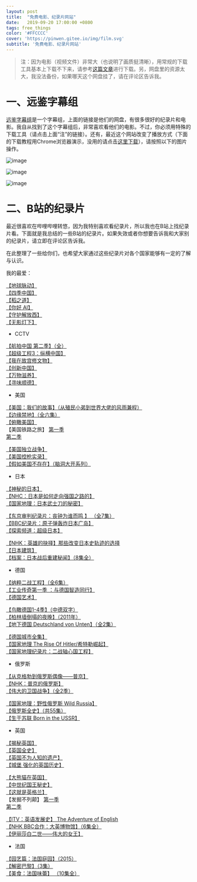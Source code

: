 ```yaml
---
layout: post
title:  "免费电影、纪录片网站"
date:   2019-09-20 17:00:00 +0800
tags: free_things
color: '#FFCCCC'
cover: 'https://pinwen.gitee.io/img/film.svg'
subtitle: '免费电影、纪录片网站'
---
```


> 注：因为电影（视频文件）非常大（也说明了画质挺清晰），用常规的下载工具基本上下载不下来，请参考[这篇文章](https://pinwen.cc/2019/09/20/%E5%A6%82%E4%BD%95%E5%BF%AB%E9%80%9F%E4%B8%8B%E8%BD%BD.html)进行下载。另，网盘里的资源太大，我没法备份，如果哪天这个网盘挂了，请在评论区告诉我。

# 一、远鉴字幕组

[远鉴字幕组](https://yj.apkgm.top/)是一个字幕组，上面的链接是他们的网盘，有很多很好的纪录片和电影。我自从找到了这个字幕组后，非常喜欢看他们的电影。不过，你必须用特殊的下载工具（请点击上面“注”的链接）。还有，最近这个网站改变了播放方式（下面的下载教程用Chrome浏览器演示，没用的请点击[这里下载](https://www.google.cn/chrome/)），请按照以下的图片操作。

![image](https://pinwen.gitee.io/img/Movie_download_process_1.jpg)

![image](https://pinwen.gitee.io/img/Movie_download_process_2.jpg)

![image](https://pinwen.gitee.io/img/Movie_download_process_3.jpg)


# 二、B站的纪录片

最近很喜欢在哔哩哔哩转悠，因为我特别喜欢看纪录片，所以我也在B站上找纪录片看。下面就是我总结的一些B站的纪录片。如果失效或者你想要告诉我和大家别的纪录片，请立即在评论区告诉我。

在此整理了一些给你们，也希望大家通过这些纪录片对各个国家能够有一定的了解与认识。

我的最爱：

[【地球脉动】](https://www.bilibili.com/bangumi/play/ss20302)<br>
[【四季中国】](https://www.bilibili.com/bangumi/media/md13802747/)<br>
[【稻之道】](https://www.bilibili.com/bangumi/media/md28222573/)<br>
[【你好 AI】](https://www.bilibili.com/bangumi/play/ss28313/)<br>
[【守护解放西】](https://www.bilibili.com/bangumi/play/ss28277)<br>
[【无影灯下】](https://www.bilibili.com/bangumi/play/ss28504)<br>

- CCTV

[【航拍中国 第二季】（全）](https://www.bilibili.com/bangumi/play/ss26706)<br>
[【超级工程3：纵横中国】](https://www.bilibili.com/bangumi/play/ss23768)<br>
[【我在故宫修文物】](https://www.bilibili.com/bangumi/play/ss20792)<br>
[【创新中国】](https://www.bilibili.com/bangumi/play/ss23512)<br>
[【万物滋养】](https://www.bilibili.com/bangumi/play/ss23552)<br>
[【寻味顺德】](https://www.bilibili.com/bangumi/play/ss20868)<br>

- 美国

[【美国：我们的故事】（从殖民小弟到世界大佬的风雨兼程）](http://t.cn/RgSsmEw)<br>
[【边缘禁地】（全六集）](http://t.cn/RgSsmEy)<br>
[【俯瞰美国】](http://t.cn/RgSJ9DS)<br>
【美国铁路之旅】
[第一季](http://t.cn/RgSsmEZ)<br>
[第二季](http://t.cn/RgSsmEv)<br>

[【美国独立战争】](http://t.cn/RgSsmEh)<br>
[【美国控枪实录】](http://t.cn/RgSsmEb)<br>
[【假如美国不存在】（脑洞大开系列）](http://t.cn/RgSsmEH)<br>

- 日本

[【神秘的日本】](http://t.cn/RgSsmEP)<br>
[【NHC：日本是如何走向强国之路的】](http://t.cn/RgSsmEf)<br>
[【国家地理：日本武士刀的秘密】](http://t.cn/RgSsmEL)<br>

[【东京审判纪录片：丧钟为谁而鸣 】 （全7集）](http://t.cn/RgSsmE5)<br>
[【BBC纪录片：原子弹轰炸日本广岛】](http://t.cn/RgSsmE4)<br>
[【探索频道：超级日本】](http://t.cn/RgSsmEU)<br>

[【NHK：英雄的抉择】那些改变日本史轨迹的选择](http://t.cn/RgSsmEc)<br>
[【日本建筑】](http://t.cn/RgSsmE7)<br>
[【档案：日本战后重建秘闻】（8集全）](http://t.cn/RgSsmEG)<br>

- 德国

[【纳粹二战工程】（全6集）](http://t.cn/RgSsmEt)<br>
[【工业传奇第一季 ：与德国智造同行】](http://t.cn/RgSsmEm)<br>
[【德国艺术】](http://t.cn/RgSsmEq)<br>

[【鸟瞰德国1-4季】（中德双字）](http://t.cn/RgSsr9x)<br>
[【柏林墙倒塌的夜晚】（2011年）](http://t.cn/RgSsr9V)<br>
[【地下德国 Deutschland von Unten】（全2集）](http://t.cn/RgSsr92)<br>

[【德国城市全集】](http://t.cn/RgSsr99)<br>
[【国家地理 The Rise Of Hitler/希特勒崛起】](http://t.cn/RgSsr9y)<br>
[【国家地理纪录片：二战轴心国工程】](http://t.cn/RgSsr97)<br>

- 俄罗斯

[【从克格勃到俄罗斯偶像——普京】](http://t.cn/RgSsr9X)<br>
[【NHK：普京的俄罗斯】](http://t.cn/RgSsr9f)<br>
[【伟大的卫国战争】（全2季）](http://t.cn/RgSsr9Z)<br>

[【国家地理：野性俄罗斯 Wild Russia】](http://t.cn/RgSsr9M)<br>
[【俄罗斯全史】（共55集）](http://t.cn/RgSsr9g)<br>
[【生于苏联 Born in the USSR】](http://t.cn/R9K5BKC)<br>

- 英国

[【揭秘英国】](http://t.cn/Rgov2eF)<br>
[【英国全史】](http://t.cn/Rgov2D7)<br>
[【英国不为人知的遗产】](http://t.cn/Rgov2Dv)<br>
[【城堡 强化的英国历史】](http://t.cn/Rgov2Dz)<br>

[【大熊猫在英国】](http://t.cn/Rgov2es)<br>
[【中世纪国王秘史】](http://t.cn/Rgov2DP)<br>
[【这就是英格兰】](http://t.cn/Rgov2Dh)<br>
【发掘不列颠】
[第一季](http://t.cn/RgovLcm)<br>
[第二季](http://t.cn/RgovLc3)<br>

[【ITV：英语发展史】 The Adventure of English](http://t.cn/RQ0UVwi)<br>
[【NHK BBC合作：大英博物馆】（6集全）](http://t.cn/RgovLcj)<br>
[【伊丽莎白二世——伟大的女王】](http://t.cn/RgovLcl)<br>

- 法国

[【园艺篇：法国庭园】（2015）](http://t.cn/RgovLcR)<br>
[【解密巴黎】（3集）](http://t.cn/RgovLcT)<br>
[【美食：法国味蕾】 （10集全）](http://t.cn/RgovLc8)<br>